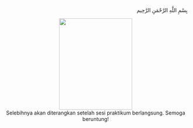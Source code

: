 <p align=right>
بِسْمِ اللَّهِ الرَّحْمَنِ الرَّحِيم 
</p>
<p align=center>
<img src="http://i.imgur.com/elmpr58.png" width=200 height=250><br>Selebihnya akan diterangkan setelah sesi praktikum berlangsung. Semoga beruntung!
